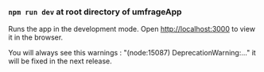 ### `npm run dev` at root directory of umfrageApp

Runs the app in the development mode. Open
[http://localhost:3000](http://localhost:3000) to view it in the browser.

You will always see this warnings : "(node:15087) DeprecationWarning:..." it
will be fixed in the next release.

